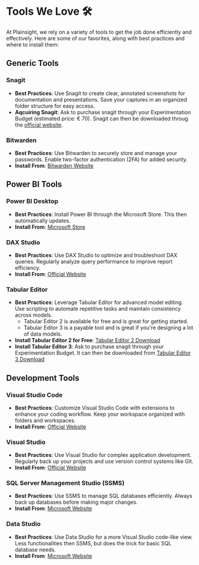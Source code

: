 # Tools We Love 🛠️

At Plainsight, we rely on a variety of tools to get the job done efficiently and effectively. Here are some of our favorites, along with best practices and where to install them:

## Generic Tools

### Snagit
- **Best Practices**: Use Snagit to create clear, annotated screenshots for documentation and presentations. Save your captures in an organized folder structure for easy access.
- **Aqcuiring Snagit**: Ask to purchase snagit through your Experimentation Budget (estimated price: € 70). Snagit can then be downloaded throug the [official website](https://www.techsmith.com/snagit). 

### Bitwarden
- **Best Practices**: Use Bitwarden to securely store and manage your passwords. Enable two-factor authentication (2FA) for added security.
- **Install From**: [Bitwarden Website](https://bitwarden.com/download/)

## Power BI Tools

### Power BI Desktop
- **Best Practices**: Install Power BI through the Microsoft Store. This then automatically updates. 
- **Install From**: [Microsoft Store](https://www.microsoft.com/store/apps/9NTXR16HNW1T)

### DAX Studio
- **Best Practices**: Use DAX Studio to optimize and troubleshoot DAX queries. Regularly analyze query performance to improve report efficiency.
- **Install From**: [Official Website](https://daxstudio.org/)

### Tabular Editor
- **Best Practices**: Leverage Tabular Editor for advanced model editing. Use scripting to automate repetitive tasks and maintain consistency across models.
    * Tabular Editor 2 is available for free and is great for getting started. 
    * Tabular Editor 3 is a payable tool and is great if you're designing a lot of data models. 
- **Install Tabular Editor 2 for Free**: [Tabular Editor 2 Download](https://github.com/TabularEditor/TabularEditor)
- **Install Tabular Editor 3**: Ask to purchase snagit through your Experimentation Budget. It can then be downloaded from [Tabular Editor 3 Download](https://tabulareditor.com/)

## Development Tools

### Visual Studio Code
- **Best Practices**: Customize Visual Studio Code with extensions to enhance your coding workflow. Keep your workspace organized with folders and workspaces.
- **Install From**: [Official Website](https://code.visualstudio.com/)

### Visual Studio
- **Best Practices**: Use Visual Studio for complex application development. Regularly back up your projects and use version control systems like Git.
- **Install From**: [Official Website](https://visualstudio.microsoft.com/)

### SQL Server Management Studio (SSMS)
- **Best Practices**: Use SSMS to manage SQL databases efficiently. Always back up databases before making major changes.
- **Install From**: [Microsoft Website](https://docs.microsoft.com/en-us/sql/ssms/download-sql-server-management-studio-ssms)
### Data Studio 
- **Best Practices**: Use Data Studio for a more Visual Studio code-like view. Less functionalities then SSMS, but does the trick for basic SQL database needs.
- **Install From**: [Microsoft Website](https://learn.microsoft.com/en-us/azure-data-studio/download-azure-data-studio?tabs=win-install%2Cwin-user-install%2Credhat-install%2Cwindows-uninstall%2Credhat-uninstall)




